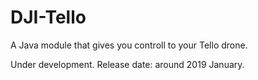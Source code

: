 # DJI-Tello

A Java module that gives you controll to your Tello drone. 

Under development. Release date: around 2019 January.
